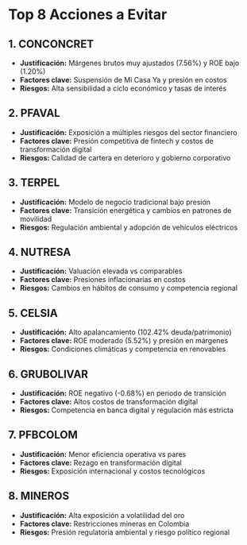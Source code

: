 # Top 8 Acciones a Evitar

## 1. CONCONCRET

- **Justificación:** Márgenes brutos muy ajustados (7.56%) y ROE bajo (1.20%)
- **Factores clave:** Suspensión de Mi Casa Ya y presión en costos
- **Riesgos:** Alta sensibilidad a ciclo económico y tasas de interés

## 2. PFAVAL

- **Justificación:** Exposición a múltiples riesgos del sector financiero
- **Factores clave:** Presión competitiva de fintech y costos de transformación digital
- **Riesgos:** Calidad de cartera en deterioro y gobierno corporativo

## 3. TERPEL

- **Justificación:** Modelo de negocio tradicional bajo presión
- **Factores clave:** Transición energética y cambios en patrones de movilidad
- **Riesgos:** Regulación ambiental y adopción de vehículos eléctricos

## 4. NUTRESA

- **Justificación:** Valuación elevada vs comparables
- **Factores clave:** Presiones inflacionarias en costos
- **Riesgos:** Cambios en hábitos de consumo y competencia regional

## 5. CELSIA

- **Justificación:** Alto apalancamiento (102.42% deuda/patrimonio)
- **Factores clave:** ROE moderado (5.52%) y presión en márgenes
- **Riesgos:** Condiciones climáticas y competencia en renovables

## 6. GRUBOLIVAR

- **Justificación:** ROE negativo (-0.68%) en periodo de transición
- **Factores clave:** Altos costos de transformación digital
- **Riesgos:** Competencia en banca digital y regulación más estricta

## 7. PFBCOLOM

- **Justificación:** Menor eficiencia operativa vs pares
- **Factores clave:** Rezago en transformación digital
- **Riesgos:** Exposición internacional y costos tecnológicos

## 8. MINEROS

- **Justificación:** Alta exposición a volatilidad del oro
- **Factores clave:** Restricciones mineras en Colombia
- **Riesgos:** Presión regulatoria ambiental y riesgo político regional
